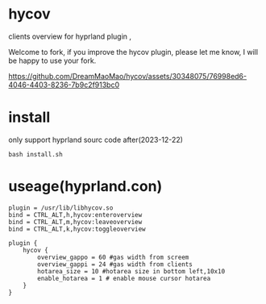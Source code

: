 # hycov
clients overview for hyprland plugin ,

Welcome to fork, if you improve the hycov plugin, please let me know, I will be happy to use your fork.





https://github.com/DreamMaoMao/hycov/assets/30348075/76998ed6-4046-4403-8236-7b9c2f913bc0





# install 

only support hyprland sourc code after(2023-12-22)

```
bash install.sh

```

# useage(hyprland.con)
```
plugin = /usr/lib/libhycov.so
bind = CTRL_ALT,h,hycov:enteroverview
bind = CTRL_ALT,m,hycov:leaveoverview
bind = CTRL_ALT,k,hycov:toggleoverview

plugin {
    hycov {
        overview_gappo = 60 #gas width from screem 
        overview_gappi = 24 #gas width from clients
	    hotarea_size = 10 #hotarea size in bottom left,10x10
	    enable_hotarea = 1 # enable mouse cursor hotarea       
    }
}

```
